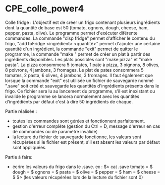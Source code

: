 # CPE_colle_power4

Colle fridge :
L'objectif est de créer un frigo contenant plusieurs ingrédients dont la quantité de base est 50 (tomato, ognons, dough, cheese, ham, pepper, pasta, olive). Le programme permet d'exécuter diférente commandes. La commande "disp fridge" permet d'afficher le contenu du frigo, "addToFridge <ingrédient> <quantité>" permet d'ajouter une certaine quantité d'un ingrédient, la commande "exit" permet de quitter le programme, la commande "make <plat>" permet de créer un plat à partir des ingrédients disponibles. Les plats possibles sont "make pizza" et "make pasta". La pizza consommera 5 tomates, 1 pate à pizza, 3 oignons, 8 olives, 8 poivrons, 4 jambons, 3 fromages. Le plat de pates consommera 5 tomates, 2 pasta, 6 olives, 4 jambons, 3 fromages. Il faut également que lorsque la commande "exit" est utilisée un fichier de sauvegarde nommé ".save" soit créé et sauvegarde les quantités d'ingrédients présents dans le frigo. Ce fichier sera lu au lancement du programme, s'il est inexistant ou invalide le programme se lancera normalement avec les quantités d'ingrédients par défaut c'est à dire 50 ingrédients de chaque.

Partie réalisée :
- toutes les commandes sont gérées et fonctionnent parfaitement.
- gestion d'erreur complète (gestion du Ctrl + D, message d'erreur en cas de commandes ou de paramètre invalide)
- la lecture du fichier de sauvegarde fonctionne, les valeurs sont récupérées si le fichier est présent, s'il est absent les valeurs par défaut sont appliquées.

Partie à faire:
- écrire les valeurs du frigo dans le .save.
ex :  $> cat .save
      tomato = $
      dough = $
      ognons = $
      pasta = $
      olive = $
      pepper = $
      ham = $
      cheese = $
      $>
(les valeurs récupérées lors de la lecture du fichier sont 0)